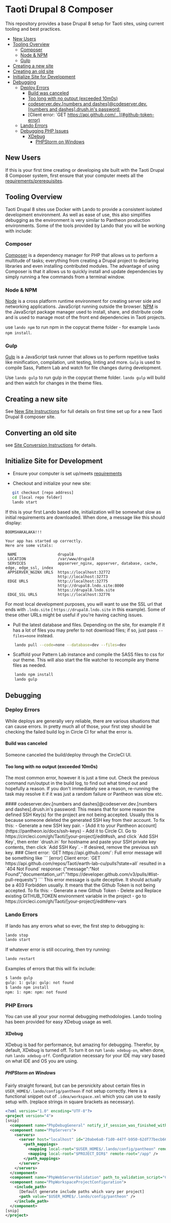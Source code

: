 # Taoti Drupal 8 Composer
This repository provides a base Drupal 8 setup for Taoti sites, using current tooling and best practices.

- [New Users](#new-users)
- [Tooling Overview](#tooling-overview)
  * [Composer](#composer)
  * [Node & NPM](#node---npm)
  * [Gulp](#gulp)
- [Creating a new site](#creating-a-new-site)
- [Creating an old site](#converting-an-old-site)
- [Initialize Site for Development](#initialize-site-for-development)
- [Debugging](#debugging)
  * [Deploy Errors](#deploy-errors)
    + [Build was canceled](#build-was-canceled)
    + [Too long with no output (exceeded 10m0s)](#too-long-with-no-output--exceeded-10m0s-)
    + [codeserver.dev.[numbers and dashes]@codeserver.dev.[numbers and dashes].drush.in's password:](#ssh-key-error)
    + [Client error: `GET https://api.github.com/...](#github-token-error)
  * [Lando Errors](#lando-errors)
  * [Debugging PHP Issues](#debugging-php-issues)
    + [XDebug](#xdebug)
      - [PHPStorm on Windows](#phpstorm-on-windows)

## New Users

If this is your first time creating or developing site built with the Taoti Drupal 8 Composer system, first ensure that
your computer meets all the [requirements/prerequisites](docs/requirements.md).

## Tooling Overview
Taoti Drupal 8 sites use Docker with Lando to provide a consistent isolated development environment. As well as ease of
use, this also simplifies debugging as the environment is very similar to Pantheon production environments. Some of the
tools provided by Lando that you will be working with include:

### Composer
[Composer](https://getcomposer.org/) is a dependency manager for PHP that allows us to perform a multitude of tasks;
everything from creating a Drupal project to declaring libraries and even installing contributed modules. The advantage
of using Composer is that it allows us to quickly install and update dependencies by simply running a few commands from
a terminal window.

### Node & NPM
[Node](https://nodejs.org/en/) is a cross platform runtime environment for creating server side and networking
applications. JavaScript running outside the browser. [NPM](https://www.npmjs.com/) is the JavaScript package manager
used to install, share, and distribute code and is used to manage most of the front end dependencies in Taoti projects.

use `lando npm` to run npm in the copycat theme folder - for example `lando npm install`.

### Gulp
[Gulp](https://gulpjs.com/) is a JavaScript task runner that allows us to perform repetitive tasks like minification,
compilation, unit testing, linting and more. `Gulp` is used to compile Sass, Pattern Lab and watch for file changes
during development.

Use `lando gulp` to run gulp in the copycat theme folder. `lando gulp` will build and then watch for changes in the
theme files.

## Creating a new site
See [New Site Instructions](docs/new-site.md) for full details on first time set up for a new Taoti Drupal 8 composer
site.

## Converting an old site
see [Site Conversion Instructions](docs/site-conversion.md) for details.

## Initialize Site for Development

 - Ensure your computer is set up/meets [requirements](docs/requirements.md)

 - Checkout and initialize your new site:
 ```bash
    git checkout [repo address]
    cd [local repo folder]
    lando start
```
If this is your first Lando based site, initialization will be somewhat slow as initial requirements are downloaded.
When done, a message like this should display:
```
BOOMSHAKALAKA!!!

Your app has started up correctly.
Here are some vitals:

 NAME                  drupal8
 LOCATION              /var/www/drupal8
 SERVICES              appserver_nginx, appserver, database, cache, edge, edge_ssl, index
 APPSERVER_NGINX URLS  https://localhost:32772
                       http://localhost:32773
 EDGE URLS             http://localhost:32775
                       http://drupal8.lndo.site:8000
                       https://drupal8.lndo.site
 EDGE_SSL URLS         https://localhost:32776
```
For most local development purposes, you will want to use the SSL url that ends with `.lndo.site` (
`https://drupal8.lndo.site` in this example). Some of these other URLs might be useful if you're having caching issues.

- Pull the latest database and files. Depending on the site, for example if it has a lot of files you may prefer to not
download files; if so, just pass `--files=none` instead.
```bash
    lando pull --code=none --database=dev --files=dev
```

- Scaffold your Pattern Lab instance and compile the SASS files to css for our theme. This will also start the file
watcher to recompile any theme files as needed.
```bash
    lando npm install
    lando gulp
```

## Debugging

### Deploy Errors
While deploys are generally very reliable, there are various situations that can cause errors. In pretty much all of
those, your first step should be checking the failed build log in Circle CI for what the error is.

#### Build was canceled
Someone canceled the build/deploy through the CircleCI UI.

#### Too long with no output (exceeded 10m0s)
The most common error, however it is just a time out. Check the previous command run/output in the build log, to find
out what timed out and hopefully a reason. If you don't immediately see a reason, re-running the task may resolve it if
it was just a random failure or Pantheon was slow etc.

<a name='ssh-key-error'/>
#### codeserver.dev.[numbers and dashes]@codeserver.dev.[numbers and dashes].drush.in's password:
This means that for some reason the defined SSH Key(s) for the project are not being accepted. Usually this is because
someone deleted the generated SSH key from their account. To fix this:
- Generate a new SSH key pair.
- [Add it to your Pantheon account](https://pantheon.io/docs/ssh-keys)
- Add it to Circle CI. Go to https://circleci.com/gh/Taoti/[your-project]/edit#ssh, and click `Add SSH Key`, then enter
`drush.in` for hostname and paste your SSH private key contents, then click `Add SSH Key`.
- If desired, remove the previous ssh key.

<a name='github-token-error'/>
### Client error: `GET https://api.github.com/`:
Full error message will be something like 
```
[error]  Client error: `GET https://api.github.com/repos/Taoti/earth-lab-cu/pulls?state=all` resulted in a `404 Not Found` response:
{"message":"Not Found","documentation_url":"https://developer.github.com/v3/pulls/#list-pull-requests"}
```
This error message is quite deceptive. It should actually be a 403 Forbidden usually. It means that the Github Token is not being accepted. To fix this:
- Generate a new Github Token
- Delete and Replace existing GITHUB_TOKEN environment variable in the project - go to https://circleci.com/gh/Taoti/[your-project]/edit#env-vars

### Lando Errors
If lando has any errors what so ever, the first step to debugging is:
```bash
lando stop
lando start
```
If whatever error is still occuring, then try running:
```bash
lando restart
```

Examples of errors that this will fix include:
```bash
$ lando gulp
gulp: 1: gulp: gulp: not found
$ lando npm install
npm: 1: npm: npm: not found
```

### PHP Errors
You can use all your your normal debugging methodologies. Lando tooling has been provided for easy XDebug usage as well.

#### XDebug
XDebug is bad for performance, but amazing for debugging. Therefor, by default, XDebug is turned off. To turn it on run
`lando xdebug-on`, when done, run `lando xdebug-off`. Configuration necessary for your IDE may vary based on what IDE
and OS you are using.

##### PHPStorm on Windows
Fairly straight forward, but can be persnickity about certain files in `USER_HOME$/.lando/config/pantheon` if not setup
correctly. Here is a functional snippet out of `.idea/workspace.xml` which you can use to easily setup with. (replace
strings in square brackets as necessary).

```xml
<?xml version="1.0" encoding="UTF-8"?>
<project version="4">
[snip]
  <component name="PhpDebugGeneral" notify_if_session_was_finished_without_being_paused="false" />
  <component name="PhpServers">
    <servers>
      <server host="localhost" id="20abe6a8-f1d0-447f-b950-62df77becb66" name="localhost" use_path_mappings="true">
        <path_mappings>
          <mapping local-root="$USER_HOME$/.lando/config/pantheon" remote-root="/srv/includes" />
          <mapping local-root="$PROJECT_DIR$" remote-root="/app" />
        </path_mappings>
      </server>
    </servers>
  </component>
  <component name="PhpWebServerValidation" path_to_validation_script="C:\[path to project]\web" selected_validation_type="LOCAL" web_path_to_validation_script="https://[project-name]earth-lab-cu.lndo.site" />
  <component name="PhpWorkspaceProjectConfiguration">
    <include_path>
      [Default generate include paths which vary per project]
      <path value="$USER_HOME$/.lando/config/pantheon" />
    </include_path>
  </component>
[snip]
</project>
```
